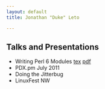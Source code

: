 ```yaml
---
layout: default
title: Jonathan "Duke" Leto

---
```


## Talks and Presentations

* Writing Perl 6 Modules [tex](https://github.com/leto/presentations/blob/master/2011/intro_to_perl6_modules/pres.tex) [pdf](https://github.com/leto/presentations/blob/master/2011/intro_to_perl6_modules/pres.pdf?raw=true)
 * PDX.pm July 2011
* Doing the Jitterbug
 * LinuxFest NW
